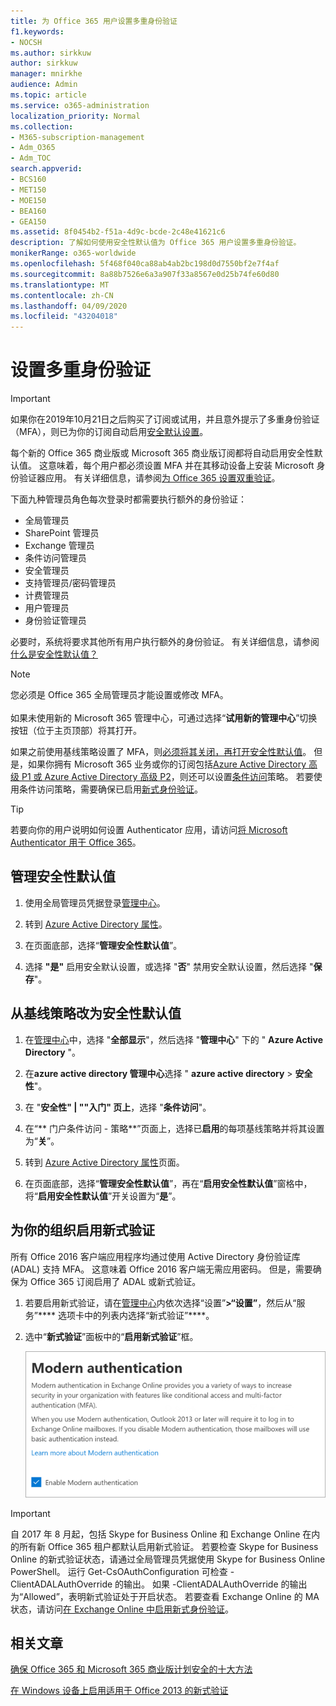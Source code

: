 ```yaml
---
title: 为 Office 365 用户设置多重身份验证
f1.keywords:
- NOCSH
ms.author: sirkkuw
author: sirkkuw
manager: mnirkhe
audience: Admin
ms.topic: article
ms.service: o365-administration
localization_priority: Normal
ms.collection:
- M365-subscription-management
- Adm_O365
- Adm_TOC
search.appverid:
- BCS160
- MET150
- MOE150
- BEA160
- GEA150
ms.assetid: 8f0454b2-f51a-4d9c-bcde-2c48e41621c6
description: 了解如何使用安全性默认值为 Office 365 用户设置多重身份验证。
monikerRange: o365-worldwide
ms.openlocfilehash: 5f468f040ca88ab4ab2bc198d0d7550bf2e7f4af
ms.sourcegitcommit: 8a88b7526e6a3a907f33a8567e0d25b74fe60d80
ms.translationtype: MT
ms.contentlocale: zh-CN
ms.lasthandoff: 04/09/2020
ms.locfileid: "43204018"
---
```

# <a name="set-up-multi-factor-authentication"></a>设置多重身份验证
  
> [!IMPORTANT]
> 如果你在2019年10月21日之后购买了订阅或试用，并且意外提示了多重身份验证（MFA），则已为你的订阅自动启用[安全默认设置](https://docs.microsoft.com/azure/active-directory/fundamentals/concept-fundamentals-security-defaults)。

每个新的 Office 365 商业版或 Microsoft 365 商业版订阅都将自动启用安全性默认值。 这意味着，每个用户都必须设置 MFA 并在其移动设备上安装 Microsoft 身份验证器应用。 有关详细信息，请参阅[为 Office 365 设置双重验证](https://support.office.com/article/ace1d096-61e5-449b-a875-58eb3d74de14)。  

下面九种管理员角色每次登录时都需要执行额外的身份验证：
- 全局管理员
- SharePoint 管理员
- Exchange 管理员
- 条件访问管理员
- 安全管理员
- 支持管理员/密码管理员
- 计费管理员
- 用户管理员
- 身份验证管理员

必要时，系统将要求其他所有用户执行额外的身份验证。 有关详细信息，请参阅[什么是安全性默认值？](https://docs.microsoft.com/azure/active-directory/fundamentals/concept-fundamentals-security-defaults)

> [!NOTE]
> 您必须是 Office 365 全局管理员才能设置或修改 MFA。 <br><br>
> 如果未使用新的 Microsoft 365 管理中心，可通过选择“**试用新的管理中心**”切换按钮（位于主页顶部）将其打开。

如果之前使用基线策略设置了 MFA，则[必须将其关闭，再打开安全性默认值](#move-from-baseline-policies-to-security-defaults)。 但是，如果你拥有 Microsoft 365 业务或你的订阅包括[Azure Active Directory 高级 P1 或 Azure Active Directory 高级 P2](https://azure.microsoft.com/pricing/details/active-directory/)，则还可以设置[条件访问](https://docs.microsoft.com/azure/active-directory/conditional-access/overview)策略。 若要使用条件访问策略，需要确保已启用[新式身份验证](#enable-modern-authentication-for-your-organization)。

> [!TIP]
> 若要向你的用户说明如何设置 Authenticator 应用，请访问[将 Microsoft Authenticator 用于 Office 365](https://support.office.com/article/use-microsoft-authenticator-with-office-365-1412611f-ad8d-43ab-807c-7965e5155411?ui=en-US&rs=en-US&ad=US#ID0EAADAAA=_Step_1)。

## <a name="manage-security-defaults"></a>管理安全性默认值

1. 使用全局管理员凭据登录[管理中心](https://go.microsoft.com/fwlink/p/?linkid=834822)。
2. 转到 [Azure Active Directory 属性](https://portal.azure.com/#blade/Microsoft_AAD_IAM/ActiveDirectoryMenuBlade/Properties)。

3. 在页面底部，选择“**管理安全性默认值**”。
4. 选择 **"是"** 启用安全默认设置，或选择 "**否**" 禁用安全默认设置，然后选择 "**保存**"。

## <a name="move-from-baseline-policies-to-security-defaults"></a>从基线策略改为安全性默认值

1. 在[管理中心](https://go.microsoft.com/fwlink/p/?linkid=834822)中，选择 "**全部显示**"，然后选择 "**管理中心**" 下的 " **Azure Active Directory** "。

2. 在**azure active directory 管理中心**选择 " **azure active directory** > **安全性**"。

3. 在 "**安全性" | ""入门" 页上**，选择 "**条件访问**"。 

4. 在“** 门户条件访问 - 策略**”页面上，选择已**启用**的每项基线策略并将其设置为“**关**”。
5. 转到 [Azure Active Directory 属性](https://portal.azure.com/#blade/Microsoft_AAD_IAM/ActiveDirectoryMenuBlade/Properties)页面。
6. 在页面底部，选择“**管理安全性默认值**”，再在“**启用安全性默认值**”窗格中，将“**启用安全性默认值**”开关设置为“**是**”。 

## <a name="enable-modern-authentication-for-your-organization"></a>为你的组织启用新式验证

所有 Office 2016 客户端应用程序均通过使用 Active Directory 身份验证库 (ADAL) 支持 MFA。 这意味着 Office 2016 客户端无需应用密码。 但是，需要确保为 Office 365 订阅启用了 ADAL 或新式验证。

1. 若要启用新式验证，请在[管理中心](https://go.microsoft.com/fwlink/p/?linkid=834822)内依次选择“设置”****\>“设置”****，然后从“服务”**** 选项卡中的列表内选择“新式验证”****。

2. 选中“**新式验证**”面板中的“**启用新式验证**”框。 

    ![在“新式验证”面板中已选中启用复选框。](../../media/enablemodernauth.png)
    
> [!IMPORTANT]
> 自 2017 年 8 月起，包括 Skype for Business Online 和 Exchange Online 在内的所有新 Office 365 租户都默认启用新式验证。 若要检查 Skype for Business Online 的新式验证状态，请通过全局管理员凭据使用 Skype for Business Online PowerShell。 运行 Get-CsOAuthConfiguration 可检查 -ClientADALAuthOverride 的输出。 如果 -ClientADALAuthOverride 的输出为“Allowed”，表明新式验证处于开启状态。
若要查看 Exchange Online 的 MA 状态，请访问[在 Exchange Online 中启用新式身份验证](https://docs.microsoft.com/exchange/clients-and-mobile-in-exchange-online/enable-or-disable-modern-authentication-in-exchange-online)。

## <a name="related-articles"></a>相关文章

[确保 Office 365 和 Microsoft 365 商业版计划安全的十大方法](secure-your-business-data.md)

[在 Windows 设备上启用适用于 Office 2013 的新式验证](enable-modern-authentication.md)
